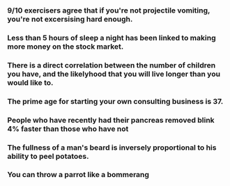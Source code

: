 
### 9/10 exercisers agree that if you're not projectile vomiting, you're not excersising hard enough.

### Less than 5 hours of sleep a night has been linked to making more money on the stock market.

### There is a direct correlation between the number of children you have, and the likelyhood that you will live longer than you would like to.

### The prime age for starting your own consulting business is 37.

### People who have recently had their pancreas removed blink 4% faster than those who have not

### The fullness of a man's beard is inversely proportional to his ability to peel potatoes.

### You can throw a parrot like a bommerang
